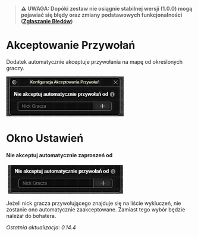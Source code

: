 > **⚠️ UWAGA: Dopóki zestaw nie osiągnie stabilnej wersji (1.0.0) mogą pojawiać się błędy oraz zmiany podstawowych funkcjonalności ([Zgłaszanie Błędów](../../download.md#zgłaszanie-błędów))**
# Akceptowanie Przywołań

Dodatek automatycznie akceptuje przywołania na mapę od określonych graczy.

![Okna Dodatku](images/windows.png)

# Okno Ustawień

#### Nie akceptuj automatycznie zaproszeń od
<p><img src="images/exclusion-list.png" class="right" style="padding-left: 5px;" alt="Lista Wykluczeń" /></p>
Jeżeli nick gracza przywołującego znajduje się na liście wykluczeń, nie zostanie ono automatycznie zaakceptowane. Zamiast tego wybór będzie należał do bohatera.

*Ostatnia aktualizacja: 0.14.4*